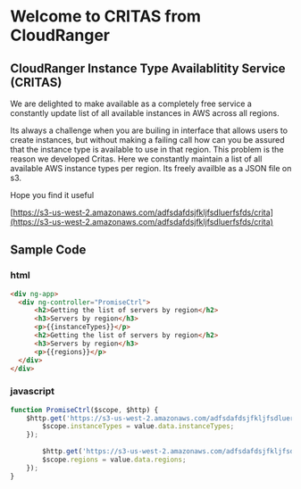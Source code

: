 # Welcome to CRITAS from CloudRanger
## CloudRanger Instance Type Availablitity Service (CRITAS)

We are delighted to make available as a completely free service a constantly update list of all available instances in AWS across all regions.

Its always a challenge when you are builing in interface that allows users to create instances, but without making a failing call how can you be assured that the instance type is available to use in that region. This problem is the reason we developed Critas. Here we constantly maintain a list of all available AWS instance types per region. Its freely availble as a JSON file on s3.

Hope you find it useful

[https://s3-us-west-2.amazonaws.com/adfsdafdsjfkljfsdluerfsfds/crita](https://s3-us-west-2.amazonaws.com/adfsdafdsjfkljfsdluerfsfds/crita)


## Sample Code
### html
```html
<div ng-app>
  <div ng-controller="PromiseCtrl">
      <h2>Getting the list of servers by region</h2>
      <h3>Servers by region</h3>
      <p>{{instanceTypes}}</p>
      <h2>Getting the list of servers by region</h2>
      <h3>Servers by region</h3>
      <p>{{regions}}</p>
  </div>
</div>
```

### javascript
``` javascript
function PromiseCtrl($scope, $http) {    
    $http.get('https://s3-us-west-2.amazonaws.com/adfsdafdsjfkljfsdluerfsfds/crita').then(function(value) {
        $scope.instanceTypes = value.data.instanceTypes;
    });
  
		$http.get('https://s3-us-west-2.amazonaws.com/adfsdafdsjfkljfsdluerfsfds/crita').then(function(value) {
        $scope.regions = value.data.regions;
    });
}
```
